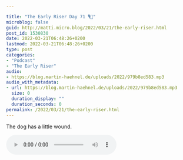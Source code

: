 ```yaml
---

title: "The Early Riser Day 71 🎙🌅"
microblog: false
guid: http://matti.micro.blog/2022/03/21/the-early-riser.html
post_id: 1530830
date: 2022-03-21T06:48:26+0200
lastmod: 2022-03-21T06:48:26+0200
type: post
categories:
- "Podcast"
- "The Early Riser"
audio:
- https://blog.martin-haehnel.de/uploads/2022/979b8ed583.mp3
audio_with_metadata:
- url: https://blog.martin-haehnel.de/uploads/2022/979b8ed583.mp3
  size: 0
  duration_display: ""
  duration_seconds: 0
permalink: /2022/03/21/the-early-riser.html
---
```

The dog has a little wound.

<audio controls="controls" src="https://blog.martin-haehnel.de/uploads/2022/979b8ed583.mp3" preload="metadata" />
